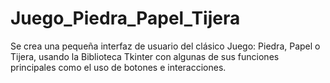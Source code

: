 # Juego_Piedra_Papel_Tijera

Se crea una pequeña interfaz de usuario del clásico Juego: Piedra, Papel o Tijera, usando la Biblioteca Tkinter con algunas de sus funciones principales como el uso de botones e interacciones.
